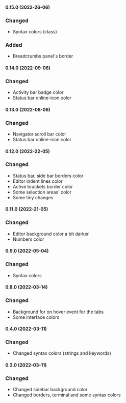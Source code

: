 #### 0.15.0 (2022-26-06)
### Changed
- Syntax colors (class)
### Added
- Breadcrumbs panel's border

#### 0.14.0 (2022-09-06)
### Changed
- Activity bar badge color
- Status bar online-icon color

#### 0.13.0 (2022-08-06)
### Changed
- Navigator scroll bar color
- Status bar online-icon color

#### 0.12.0 (2022-22-05)
### Changed
- Status bar, side bar borders color
- Editor indent lines color
- Active brackets border color
- Some selection areas' color
- Some tiny changes

#### 0.11.0 (2022-21-05)
### Changed
- Editor background color a bit darker
- Numbers color 

#### 0.9.0 (2022-05-04)
### Changed
- Syntax colors

#### 0.8.0 (2022-03-14)
### Changed
- Background for on hover event for the tabs
- Some interface colors

#### 0.4.0 (2022-03-11)
### Changed
- Changed syntax colors (strings and keywords)

#### 0.3.0 (2022-03-11)
### Changed
- Changed sidebar background color
- Changed borders, terminal and some syntax colors
